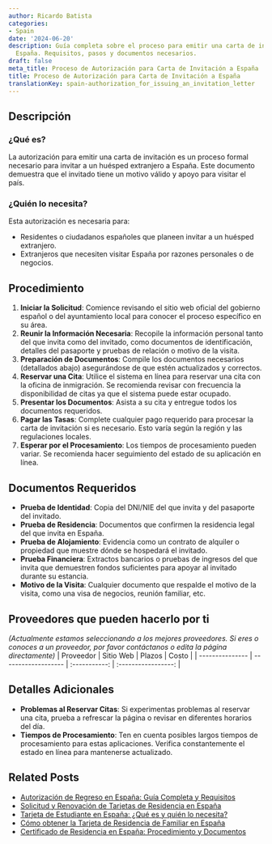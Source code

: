 ```yaml
---
author: Ricardo Batista
categories:
- Spain
date: '2024-06-20'
description: Guía completa sobre el proceso para emitir una carta de invitación en
  España. Requisitos, pasos y documentos necesarios.
draft: false
meta_title: Proceso de Autorización para Carta de Invitación a España
title: Proceso de Autorización para Carta de Invitación a España
translationKey: spain-authorization_for_issuing_an_invitation_letter
---
```



## Descripción
### ¿Qué es?
La autorización para emitir una carta de invitación es un proceso formal necesario para invitar a un huésped extranjero a España. Este documento demuestra que el invitado tiene un motivo válido y apoyo para visitar el país.

### ¿Quién lo necesita?
Esta autorización es necesaria para:
- Residentes o ciudadanos españoles que planeen invitar a un huésped extranjero.
- Extranjeros que necesiten visitar España por razones personales o de negocios.

## Procedimiento
1. **Iniciar la Solicitud**: Comience revisando el sitio web oficial del gobierno español o del ayuntamiento local para conocer el proceso específico en su área.
2. **Reunir la Información Necesaria**: Recopile la información personal tanto del que invita como del invitado, como documentos de identificación, detalles del pasaporte y pruebas de relación o motivo de la visita.
3. **Preparación de Documentos**: Compile los documentos necesarios (detallados abajo) asegurándose de que estén actualizados y correctos.
4. **Reservar una Cita**: Utilice el sistema en línea para reservar una cita con la oficina de inmigración. Se recomienda revisar con frecuencia la disponibilidad de citas ya que el sistema puede estar ocupado.
5. **Presentar los Documentos**: Asista a su cita y entregue todos los documentos requeridos.
6. **Pagar las Tasas**: Complete cualquier pago requerido para procesar la carta de invitación si es necesario. Esto varía según la región y las regulaciones locales.
7. **Esperar por el Procesamiento**: Los tiempos de procesamiento pueden variar. Se recomienda hacer seguimiento del estado de su aplicación en línea.

## Documentos Requeridos
- **Prueba de Identidad**: Copia del DNI/NIE del que invita y del pasaporte del invitado.
- **Prueba de Residencia**: Documentos que confirmen la residencia legal del que invita en España.
- **Prueba de Alojamiento**: Evidencia como un contrato de alquiler o propiedad que muestre dónde se hospedará el invitado.
- **Prueba Financiera**: Extractos bancarios o pruebas de ingresos del que invita que demuestren fondos suficientes para apoyar al invitado durante su estancia.
- **Motivo de la Visita**: Cualquier documento que respalde el motivo de la visita, como una visa de negocios, reunión familiar, etc.

## Proveedores que pueden hacerlo por ti
_(Actualmente estamos seleccionando a los mejores proveedores. Si eres o conoces a un proveedor, por favor contáctanos o edita la página directamente)_
| Proveedor       |      Sitio Web      |     Plazos    |        Costo        |
| --------------- | ------------------- | :-----------: | :-----------------: |

## Detalles Adicionales
- **Problemas al Reservar Citas**: Si experimentas problemas al reservar una cita, prueba a refrescar la página o revisar en diferentes horarios del día.
- **Tiempos de Procesamiento**: Ten en cuenta posibles largos tiempos de procesamiento para estas aplicaciones. Verifica constantemente el estado en línea para mantenerse actualizado.

## Related Posts

- [Autorización de Regreso en España: Guía Completa y Requisitos](https://tramitit.com/es/guides/spain/autorizaci%C3%B3n_de_regreso/)
- [Solicitud y Renovación de Tarjetas de Residencia en España](https://tramitit.com/es/guides/spain/tarjeta_inicial_o_renovaci%C3%B3n_residencia_o_residencia_y_trabajo/)
- [Tarjeta de Estudiante en España: ¿Qué es y quién lo necesita?](https://tramitit.com/es/guides/spain/tarjeta_de_estudiantes_para_extranjeros_inicial_o_renovaci%C3%B3n/)
- [Cómo obtener la Tarjeta de Residencia de Familiar en España](https://tramitit.com/es/guides/spain/tarjeta_de_residencia_de_familiar_de_ciudadano_de_la_uni%C3%B3n_europea/)
- [Certificado de Residencia en España: Procedimiento y Documentos](https://tramitit.com/es/guides/spain/certificado_de_empadronamiento/)